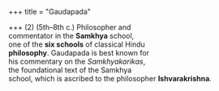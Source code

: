 +++
title = "Gaudapada"

+++
(2) (5th–8th c.) Philosopher and  
commentator in the **Samkhya** school,  
one of the **six schools** of classical Hindu  
**philosophy**. Gaudapada is best known for  
his commentary on the *Samkhyakarikas*,  
the foundational text of the Samkhya  
school, which is ascribed to the philosopher **Ishvarakrishna**.